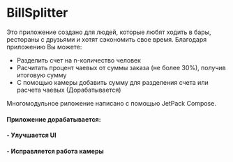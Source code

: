 # BillSplitter

Это приложение создано для людей, которые любят ходить в бары, рестораны с друзьями и хотят сэкономить свое время.
Благодаря приложению Вы можете:
- Разделить счет на n-количество человек
- Расчитать процент чаевых от суммы заказа (не более 30%), получив итоговую сумму
- С помощью камеры добавить сумму для разделения счета или расчета чаевых (Дорабатывается)

Многомодульное риложение написано с помощью JetPack Compose. 

#### Приложение дорабатывается:
#### - Улучшается UI
#### - Исправляется работа камеры
